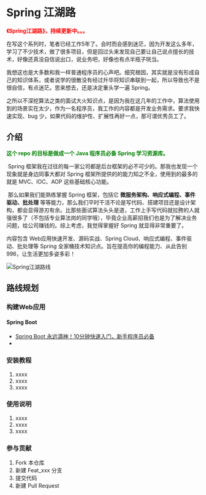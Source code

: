 # Spring 江湖路



<font color="red">**《Spring江湖路》，持续更新中。。。**</font> 



​	在写这个系列时，笔者已经工作5年了。会时而会感到迷茫，因为开发这么多年，学习了不少技术，做了很多项目，但是回过头来发现自己要让自己说点擅长的技术，好像还真没自信说出口，说业务吧，好像也有点半瓶子咣当。

​	我想这也是大多数和我一样普通程序员的心声吧。细究根因，其实就是没有形成自己的知识体系，或者说学的很散没有经过升华将知识串联到一起，所以导致也不是很自信，有点迷茫。思来想去，还是决定重头学一遍 Spring。

​	之所以不深挖算法之类的面试大火知识点，是因为我在这几年的工作中，算法使用到的场景实在太少，作为一名程序员，我工作的内容都是开发业务需求。要求我快速实现、bug 少，如果代码的维护性、扩展性再好一点，那可谓优秀员工了。



## 介绍



<font color="green"> **这个 repo 的目标是做成一个 Java 程序员必备 Spring 学习资源库。**</font> 



​	Spring 框架我在过往的每一家公司都是后台框架的必不可少的。那我也发现一个现象就是身边同事大都对 Spring 框架所提供的的能力知之不全，使用到的最多的就是 MVC、IOC、AOP 这些基础核心功能。

​	那么如果我们能熟练掌握 Spring 框架，包括它 **微服务架构、响应式编程、事件驱动、批处理** 等等能力，那么我们平时干活不论是写代码、搭建项目还是设计架构，都会显得游刃有余。比那些面试算法头头是道，工作上手写代码就拉胯的人就强很多了（不包括专业算法岗的同学哦），毕竟企业高薪招我们也是为了解决业务问题，给公司赚钱的。综上考虑，我觉得掌握好 Spring 就显得非常重要了。

内容包含 Web应用快速开发、源码实战、Spring Cloud、响应式编程、事件驱动、批处理等  Spring 全家桶技术知识点。旨在提高你的编程能力、从此告别 996，让生活更加多姿多彩！



![Spring江湖路线](https://gitee.com/isevenluo/pic-bed/raw/master/img/20210624231628.png)


## 路线规划



### 构建Web应用

#### Spring Boot

- [Spring Boot 永远滴神！10分钟快速入门，新手程序员必备](https://zhuanlan.zhihu.com/p/388730365)
- 




### 安装教程

1.  xxxx
2.  xxxx
3.  xxxx

### 使用说明

1.  xxxx
2.  xxxx
3.  xxxx

### 参与贡献

1.  Fork 本仓库
2.  新建 Feat_xxx 分支
3.  提交代码
4.  新建 Pull Request

